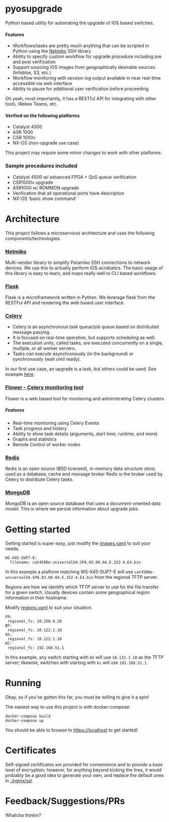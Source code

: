 # pyosupgrade

Python based utility for automating the upgrade of IOS based switches.

#### Features
* Workflows/tasks are pretty much anything that can be scripted in Python using the [Netmiko](https://github.com/ktbyers/netmiko) SSH library
* Ability to specify custom workflow for upgrade procedure including pre and post verification
* Support sourcing IOS images from geographically desirable sources (Infoblox, S3, etc.)
* Workflow monitoring with session log output available in near real-time accessible via web interface
* Ability to pause for additional user verification before proceeding.


Oh yeah, most importantly, it has a RESTful API for integrating with other tools, Webex Teams, etc.

#### Verified on the following platforms

* Catalyst 4500
* ASR 1000
* CSR 1000v
* NX-OS (non-upgrade use case)

This project may require some minor changes to work with other platforms.

### Sample procedures included
* Catalyst 4500 w/ advanced FPGA + QoS queue verification
* CSR1000v upgrade
* ASR1000 w/ ROMMON upgrade
* Verification that all operational ports have description
* NX-OS 'basic show command'

# Architecture

This project follows a microservices architecture and uses the following components/technologies.

### [Netmiko](https://github.com/ktbyers/netmiko)

Multi-vendor library to simplify Paramiko SSH connections to network devices.
We use this to actually perform IOS acrobatics. The basic usage of this library is
easy to learn, and maps really well to CLI based workflows.


### [Flask](http://flask.pocoo.org/)

Flask is a microframework written in Python.  We leverage flask from the RESTFul API and rendering the web
based user interface.

### [Celery](http://www.celeryproject.org/)

* Celery is an asynchronous task queue/job queue based on distributed message passing.
* It is focused on real-time operation, but supports scheduling as well.
* The execution units, called tasks, are executed concurrently on a single, multiple, or all worker servers.
* Tasks can execute asynchronously (in the background) or synchronously (wait until ready).

In our first use case, an upgrade is a task, but others could be used. See example [here](https://github.com/kecorbin/pyosupgrade/commit/4c3c9a077b5bd7c01f26f8a53a523c262891142a).

### [Flower - Celery monitoring tool](http://flower.readthedocs.io/en/latest/)

Flower is a web based tool for monitoring and administrating Celery clusters

##### Features
* Real-time monitoring using Celery Events
* Task progress and history
* Ability to show task details (arguments, start time, runtime, and more)
* Graphs and statistics
* Remote Control of worker nodes


### [Redis](https://redis.io/)

Redis is an open source (BSD licensed), in-memory data structure store, used as a database, cache and message broker
Redis is the broker used by Celery to distribute Celery tasks.


### [MongoDB](https://www.mongodb.com)

MongoDB is an open source database that uses a document-oriented data model. This is where we persist information
about upgrade jobs.


# Getting started

Getting started is super easy, just modify the [images.yaml](./images.yaml) to suit your needs.

```
WS-X45-SUP7-E:
  filename: cat4500e-universalk9.SPA.03.08.04.E.152-4.E4.bin
```

In this example a platform matching WS-X45-SUP7-E will use `cat4500e-universalk9.SPA.03.08.04.E.152-4.E4.bin`
from the regional TFTP server.

Regions are how we identify which TFTP server to use for the file transfer for a given switch.  Usually
devices contain some geographical region information in their hostname.

Modify [regions.yaml](./regions.yaml) to suit your situation.

 ```
FR:
  regional_fs: 10.250.6.20
BF:
  regional_fs: 10.122.1.10
AS:
  regional_fs: 10.122.1.10
KC:
  regional_fs: 192.168.51.1
 ```

In this example, any switch starting with `AS` will use `10.122.1.10` as the TFTP server; likewise, switches with starting with `kc` will use `192.168.51.1`.


# Running

Okay, so if you've gotten this far, you must be willing to give it a spin!

The easiest way to use this project is with docker-compose:
```
docker-compose build
docker-compose up
```

You should be able to browse to [https://localhost](https://localhost) to get started!


# Certificates

Self-signed certificates are provided for convenience and to provide a base level of encryption; however,
for anything beyond kicking the tires, it would probably be a good idea to generate your own, and replace
the default ones in [./nginx/ssl](./nginx/ssl).

# Feedback/Suggestions/PRs

Whatcha thinkin?
